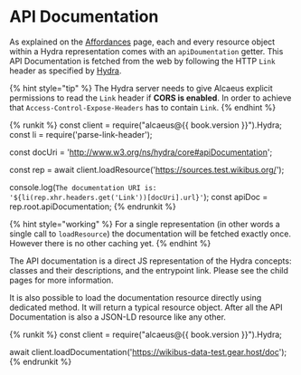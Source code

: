 # API Documentation

As explained on the [Affordances][a] page, each and every resource object within a Hydra representation comes
with an `apiDoumentation` getter. This API Documentation is fetched from the web by following the HTTP `Link`
header as specified by [Hydra][api-doc-spec].

{% hint style="tip" %}
 The Hydra server needs to give Alcaeus explicit permissions to read the `Link` header if **CORS is enabled**. In order to achieve that `Access-Control-Expose-Headers` has to contain `Link`.
{% endhint %}

{% runkit %}
const client = require("alcaeus@{{ book.version }}").Hydra;
const li = require('parse-link-header');

const docUri = 'http://www.w3.org/ns/hydra/core#apiDocumentation';

const rep = await client.loadResource('https://sources.test.wikibus.org/');

console.log(`The documentation URI is: '${li(rep.xhr.headers.get('Link'))[docUri].url}'`);
const apiDoc = rep.root.apiDocumentation;
{% endrunkit %}

{% hint style="working" %}
 For a
 single representation (in other words a single call to `loadResource`) the documentation will be fetched
 exactly once. However there is no other caching yet.
{% endhint %}

The API documentation is a direct JS representation of the Hydra concepts: classes and their descriptions,
and the entrypoint link. Please see the child pages for more information.

It is also possible to load the documentation resource directly using dedicated method. It will return
a typical resource object. After all the API Documentation is also a JSON-LD resource like any other.

{% runkit %}
const client = require("alcaeus@{{ book.version }}").Hydra;

await client.loadDocumentation('https://wikibus-data-test.gear.host/doc');
{% endrunkit %}

[a]: ../representations/resource-affordances.md#accessing-entire-apidocumentation
[api-doc-spec]: http://www.hydra-cg.com/spec/latest/core/#discovering-a-hydra-powered-web-api
